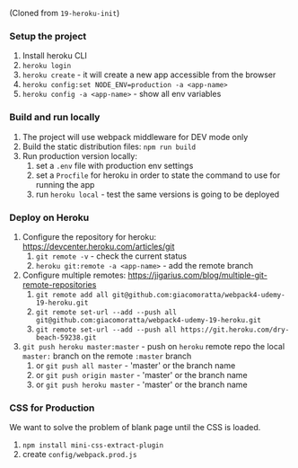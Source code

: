 (Cloned from `19-heroku-init`)

### Setup the project
1. Install heroku CLI
1. `heroku login`
1. `heroku create` - it will create a new app accessible from the browser
1. `heroku config:set NODE_ENV=production -a <app-name>`
1. `heroku config -a <app-name>` - show all env variables

### Build and run locally
1. The project will use webpack middleware for DEV mode only
1. Build the static distribution files: `npm run build`
1. Run production version locally:
   1. set a `.env` file with production env settings
   1. set a `Procfile` for heroku in order to state the command to use for running the app
   1. run `heroku local` - test the same versions is going to be deployed

### Deploy on Heroku
1. Configure the repository for heroku: https://devcenter.heroku.com/articles/git
   1. `git remote -v` - check the current status
   1. `heroku git:remote -a <app-name>` - add the remote branch
1. Configure multiple remotes: https://jigarius.com/blog/multiple-git-remote-repositories
   1. `git remote add all git@github.com:giacomoratta/webpack4-udemy-19-heroku.git`
   1. `git remote set-url --add --push all git@github.com:giacomoratta/webpack4-udemy-19-heroku.git`
   1. `git remote set-url --add --push all https://git.heroku.com/dry-beach-59238.git`
1. `git push heroku master:master` - push on `heroku` remote repo the local `master:` branch on the remote `:master` branch
   1. or `git push all master` - 'master' or the branch name
   1. or `git push origin master` - 'master' or the branch name
   1. or `git push heroku master` - 'master' or the branch name
   
### CSS for Production
We want to solve the problem of blank page until the CSS is loaded.
1. `npm install mini-css-extract-plugin`
1. create `config/webpack.prod.js`